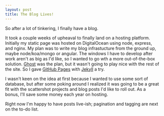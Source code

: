 ```yaml
---
layout: post
title: The Blog Lives!
---
```

So after a lot of tinkering, I finally have a blog.
<!--excerpt-->

It took a couple weeks of upheaval to finally land on a hosting platform.  Initially my static page was hosted on DigitalOcean using node, express, and nginx.  My plan was to write my blog infrastucture from the ground up, maybe node/koa/mongo or angular.  The windows I have to develop after work aren't as big as I'd like, so I wanted to go wth a more out-of-the-box solution. [Ghost](https://ghost.org) was the plan, but it wasn't going to play nice with the rest of the site.  So I gave [GitHub Pages](https://pages.github.com) with [Jekyll](http://jekyllrb.com]) a try.

I wasn't keen on the idea at first because I wanted to use some sort of database, but after some poking around I realized it was going to be a great fit with the scattershot projects and blog posts I'd like to roll out. As a bonus, I'll save some money each year on hosting.

Right now I'm happy to have posts live-ish; pagination and tagging are next on the to-do list.
